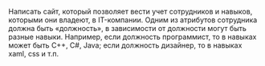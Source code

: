 Написать сайт, который позволяет вести учет сотрудников и навыков, которыми они владеют, в IT-компании. Одним из атрибутов сотрудника должна быть «должность», в зависимости от должности могут быть разные навыки. Например, если должность программист, то в навыках может быть C++, C#, Java; если должность дизайнер, то в навыках xaml, css и т.п.
